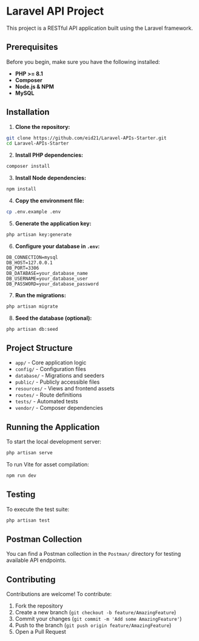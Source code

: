 # Laravel API Project

This project is a RESTful API application built using the Laravel framework.

## Prerequisites

Before you begin, make sure you have the following installed:

- **PHP >= 8.1**
- **Composer**
- **Node.js & NPM**
- **MySQL**

## Installation

1. **Clone the repository:**
```bash
git clone https://github.com/eid21/Laravel-APIs-Starter.git
cd Laravel-APIs-Starter
```

2. **Install PHP dependencies:**
```bash
composer install
```

3. **Install Node dependencies:**
```bash
npm install
```

4. **Copy the environment file:**
```bash
cp .env.example .env
```

5. **Generate the application key:**
```bash
php artisan key:generate
```

6. **Configure your database in `.env`:**
```
DB_CONNECTION=mysql
DB_HOST=127.0.0.1
DB_PORT=3306
DB_DATABASE=your_database_name
DB_USERNAME=your_database_user
DB_PASSWORD=your_database_password
```

7. **Run the migrations:**
```bash
php artisan migrate
```

8. **Seed the database (optional):**
```bash
php artisan db:seed
```

## Project Structure

- `app/` - Core application logic
- `config/` - Configuration files
- `database/` - Migrations and seeders
- `public/` - Publicly accessible files
- `resources/` - Views and frontend assets
- `routes/` - Route definitions
- `tests/` - Automated tests
- `vendor/` - Composer dependencies

## Running the Application

To start the local development server:
```bash
php artisan serve
```

To run Vite for asset compilation:
```bash
npm run dev
```

## Testing

To execute the test suite:
```bash
php artisan test
```

## Postman Collection

You can find a Postman collection in the `Postman/` directory for testing available API endpoints.

## Contributing

Contributions are welcome! To contribute:

1. Fork the repository
2. Create a new branch (`git checkout -b feature/AmazingFeature`)
3. Commit your changes (`git commit -m 'Add some AmazingFeature'`)
4. Push to the branch (`git push origin feature/AmazingFeature`)
5. Open a Pull Request


